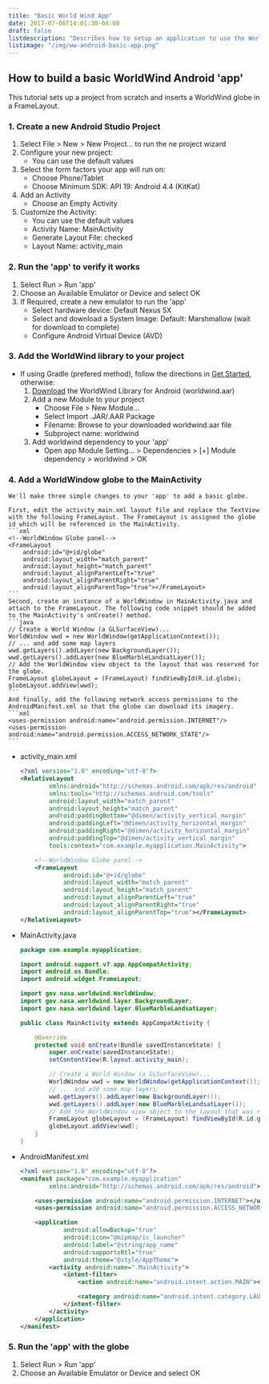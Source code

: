 ```yaml
---
title: "Basic World Wind App"
date: 2017-07-06T14:01:30-04:00
draft: false
listdescription: "Describes how to setup an application to use the WorldWind Android library."
listimage: "/img/ww-android-basic-app.png"
---
```


## How to build a basic WorldWind Android 'app'

This tutorial sets up a project from scratch and inserts a WorldWind globe in a FrameLayout.

### 1. Create a new Android Studio Project
  1. Select File > New > New Project... to run the ne project wizard
  2. Configure your new project:
     - You can use the default values
  3. Select the form factors your app will run on:
     - Choose Phone/Tablet
     - Choose Minimum SDK: API 19: Android 4.4 (KitKat)
  4. Add an Activity
     - Choose an Empty Activity
  5. Customize the Activity:
     - You can use the default values
     - Activity Name: MainActivity
     - Generate Layout File: checked
     - Layout Name: activity_main

### 2. Run the 'app' to verify it works
  1. Select Run > Run 'app'
  2. Choose an Available Emulator or Device and select OK
  3. If Required, create a new emulator to run the 'app'
     - Select hardware device: Default Nexus 5X
     - Select and download a System Image: Default: Marshmallow (wait for download to complete)
     - Configure Android Virtual Device (AVD)

### 3. Add the WorldWind library to your project
  - If using Gradle (prefered method), follow the directions in [Get Started](/android), otherwise:
     1. [Download](https://bintray.com/nasaworldwind/maven/WorldWindAndroid) the WorldWind Library for Android (worldwind.aar)
     2. Add a new Module to your project
         - Choose File > New Module...
         - Select Import .JAR/.AAR Package
         - Filename: Browse to your downloaded worldwind.aar file
         - Subproject name: worldwind
     3. Add worldwind dependency to your 'app'
         - Open app Module Setting... > Dependencies > [+] Module dependency > worldwind > OK

### 4. Add a WorldWindow globe to the MainActivity
    We'll make three simple changes to your 'app' to add a basic globe.

    First, edit the activity_main.xml layout file and replace the TextView with the following FrameLayout. The FrameLayout is assigned the globe id which will be referenced in the MainActivity.
    ```xml
    <!--WorldWindow Globe panel-->
    <FrameLayout
        android:id="@+id/globe"
        android:layout_width="match_parent"
        android:layout_height="match_parent"
        android:layout_alignParentLeft="true"
        android:layout_alignParentRight="true"
        android:layout_alignParentTop="true"></FrameLayout>
    ```
    Second, create an instance of a WorldWindow in MainActivity.java and attach to the FrameLayout. The following code snippet should be added to the MainActivity's onCreate() method.
    ```java
    // Create a World Window (a GLSurfaceView)...
    WorldWindow wwd = new WorldWindow(getApplicationContext());
    // ... and add some map layers
    wwd.getLayers().addLayer(new BackgroundLayer());
    wwd.getLayers().addLayer(new BlueMarbleLandsatLayer());
    // Add the WorldWindow view object to the layout that was reserved for the globe.
    FrameLayout globeLayout = (FrameLayout) findViewById(R.id.globe);
    globeLayout.addView(wwd);
    ```
    And finally, add the following network access permissions to the AndroidManifest.xml so that the globe can download its imagery.
    ```xml
    <uses-permission android:name="android.permission.INTERNET"/>
    <uses-permission android:name="android.permission.ACCESS_NETWORK_STATE"/>
    ```
  - activity_main.xml
    
    ```xml
    <?xml version="1.0" encoding="utf-8"?>
    <RelativeLayout
            xmlns:android="http://schemas.android.com/apk/res/android"
            xmlns:tools="http://schemas.android.com/tools"
            android:layout_width="match_parent"
            android:layout_height="match_parent"
            android:paddingBottom="@dimen/activity_vertical_margin"
            android:paddingLeft="@dimen/activity_horizontal_margin"
            android:paddingRight="@dimen/activity_horizontal_margin"
            android:paddingTop="@dimen/activity_vertical_margin"
            tools:context="com.example.myapplication.MainActivity">

        <!--WorldWindow Globe panel-->
        <FrameLayout
                android:id="@+id/globe"
                android:layout_width="match_parent"
                android:layout_height="match_parent"
                android:layout_alignParentLeft="true"
                android:layout_alignParentRight="true"
                android:layout_alignParentTop="true"></FrameLayout>
    </RelativeLayout>
    ```
  - MainActivity.java
    
    ```java
    package com.example.myapplication;

    import android.support.v7.app.AppCompatActivity;
    import android.os.Bundle;
    import android.widget.FrameLayout;

    import gov.nasa.worldwind.WorldWindow;
    import gov.nasa.worldwind.layer.BackgroundLayer;
    import gov.nasa.worldwind.layer.BlueMarbleLandsatLayer;

    public class MainActivity extends AppCompatActivity {

        @Override
        protected void onCreate(Bundle savedInstanceState) {
            super.onCreate(savedInstanceState);
            setContentView(R.layout.activity_main);

            // Create a World Window (a GLSurfaceView)...
            WorldWindow wwd = new WorldWindow(getApplicationContext());
            // ... and add some map layers
            wwd.getLayers().addLayer(new BackgroundLayer());
            wwd.getLayers().addLayer(new BlueMarbleLandsatLayer());
            // Add the WorldWindow view object to the layout that was reserved for the globe.
            FrameLayout globeLayout = (FrameLayout) findViewById(R.id.globe);
            globeLayout.addView(wwd);
        }
    }
    ```
  - AndroidManifest.xml
  
    ```xml
    <?xml version="1.0" encoding="utf-8"?>
    <manifest package="com.example.myapplication"
            xmlns:android="http://schemas.android.com/apk/res/android">

        <uses-permission android:name="android.permission.INTERNET"></uses>
        <uses-permission android:name="android.permission.ACCESS_NETWORK_STATE"></uses>

        <application
                android:allowBackup="true"
                android:icon="@mipmap/ic_launcher"
                android:label="@string/app_name"
                android:supportsRtl="true"
                android:theme="@style/AppTheme">
            <activity android:name=".MainActivity">
                <intent-filter>
                    <action android:name="android.intent.action.MAIN"></action>

                    <category android:name="android.intent.category.LAUNCHER"></category>
                </intent-filter>
            </activity>
        </application>
    </manifest>
    ```

### 5. Run the 'app' with the globe
  1. Select Run > Run 'app'
  2. Choose an Available Emulator or Device and select OK